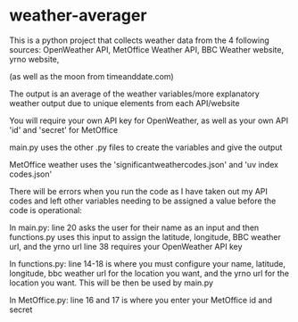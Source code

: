 # weather-averager
This is a python project that collects weather data from the 4 following sources: OpenWeather API, MetOffice Weather API, BBC Weather website, yrno website, 

(as well as the moon from timeanddate.com)

The output is an average of the weather variables/more explanatory weather output due to unique elements from each API/website

You will require your own API key for OpenWeather, as well as your own API 'id' and 'secret' for MetOffice

main.py uses the other .py files to create the variables and give the output

MetOffice weather uses the 'significantweathercodes.json' and 'uv index codes.json'

There will be errors when you run the code as I have taken out my API codes and left other variables needing to be assigned a value before the code is operational:

In main.py:
line 20 asks the user for their name as an input and then functions.py uses this input to assign the latitude, longitude, BBC weather url, and the yrno url
line 38 requires your OpenWeather API key

In functions.py:
line 14-18 is where you must configure your name, latitude, longitude, bbc weather url for the location you want, and the yrno url for the location you want. This will be then be used by main.py

In MetOffice.py:
line 16 and 17 is where you enter your MetOffice id and secret
